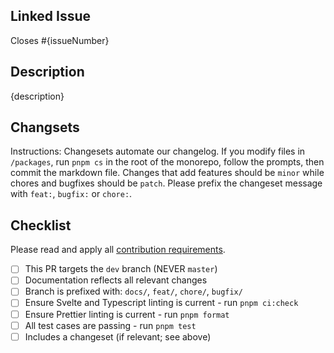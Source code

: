 ## Linked Issue

Closes #{issueNumber}

## Description

{description}

## Changsets

Instructions: Changesets automate our changelog. If you modify files in `/packages`, run `pnpm cs` in the root of the monorepo, follow the prompts, then commit the markdown file. Changes that add features should be `minor` while chores and bugfixes should be `patch`. Please prefix the changeset message with `feat:`, `bugfix:` or `chore:`.

## Checklist

Please read and apply all [contribution requirements](https://www.skeleton.dev/docs/contributing).

- [ ] This PR targets the `dev` branch (NEVER `master`)
- [ ] Documentation reflects all relevant changes
- [ ] Branch is prefixed with: `docs/`, `feat/`, `chore/`, `bugfix/`
- [ ] Ensure Svelte and Typescript linting is current - run `pnpm ci:check`
- [ ] Ensure Prettier linting is current - run `pnpm format`
- [ ] All test cases are passing - run `pnpm test`
- [ ] Includes a changeset (if relevant; see above)
